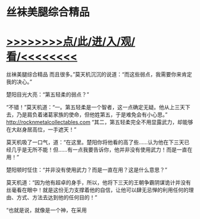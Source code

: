 # 丝袜美腿综合精品

# <a href="https://https://github.com/kiuhd/dfrw/issues/1">>>>>>>>>点/此/进/入/观/看/<<<<<<<<</a>

丝袜美腿综合精品
而且很多。”莫天机沉沉的说道：“而这些弱点，我需要你来肯定我的决心。”

楚阳目光大亮：“第五轻柔的弱点？”

“不错！”莫天机道：“一。第五轻柔是一个智者，这一点确定无疑。他从上三天下去，乃是肩负着诸葛家族的使命，但他姓第五，于是难免会有小心思。”
http://rocknmetalcollectables.com
“其二，第五轻柔完全不用显露武力，却能够在大赵身居高位，一手遮天！”

莫天机吸了一口气，道：“在这里。楚阳你将他看的高了些……认为他在下三天已经几乎是无所不能！但……有一点我要告诉你，他并非没有使用武力！而是一直在用！”

楚阳顿时怔住：“并非没有使用武力？而是一直在用？这是什么意思？”

莫天机道：“因为他有超卓的身手，所以，他将下三天的王朝争霸阴谋诡计并没有丝毫看在眼中！就是这份无力支撑着他的自信，让他可以肆无忌惮的利用任何的理由、方式、方法去达到他的任何目的！”

“也就是说，就像是一个神，在采用
